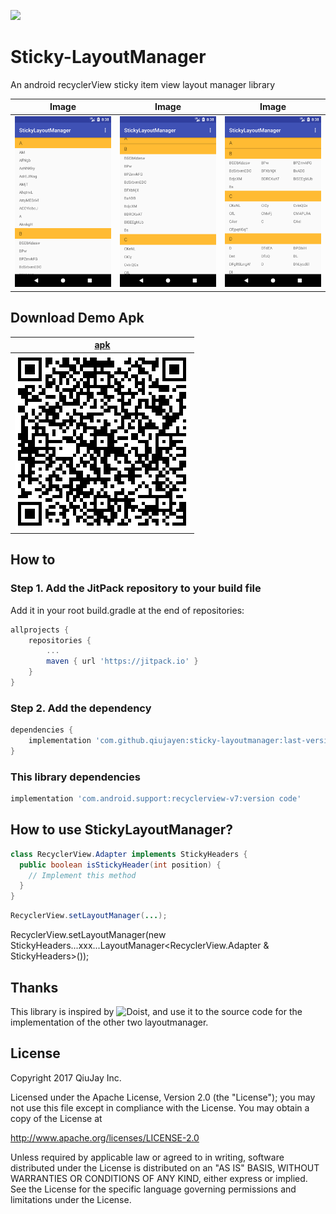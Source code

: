 [![](https://jitpack.io/v/qiujayen/sticky-layoutmanager.svg)](https://jitpack.io/#qiujayen/sticky-layoutmanager)


# Sticky-LayoutManager
An android recyclerView sticky item view layout manager library

|Image|Image|Image|
|:-:|:-:|:-:|
|![](images/Screenshot_1512376684.png)|![](images/Screenshot_1512376696.png)|![](images/Screenshot_1512376704.png)|

## Download Demo Apk
|[apk](apk/app-debug.apk)|
|:-:|
|![](images/apkqrcode.png)|

## How to
### Step 1. Add the JitPack repository to your build file
Add it in your root build.gradle at the end of repositories:
```groovy
allprojects {
	repositories {
		...
		maven { url 'https://jitpack.io' }
	}
}
```

### Step 2. Add the dependency
```groovy
dependencies {
	implementation 'com.github.qiujayen:sticky-layoutmanager:last-version'
}
```
### This library dependencies
```groovy
implementation 'com.android.support:recyclerview-v7:version code'
```

## How to use StickyLayoutManager?
```java
class RecyclerView.Adapter implements StickyHeaders {
  public boolean isStickyHeader(int position) {
    // Implement this method
  }
}
```
```java
RecyclerView.setLayoutManager(...);
```

RecyclerView.setLayoutManager(new StickyHeaders...xxx...LayoutManager<RecyclerView.Adapter & StickyHeaders>());

## Thanks
This library is inspired by ![Doist](https://github.com/Doist/RecyclerViewExtensions/tree/master/StickyHeaders), and use it to the source code for the implementation of the other two layoutmanager.

## License
Copyright 2017 QiuJay Inc.

Licensed under the Apache License, Version 2.0 (the "License");
you may not use this file except in compliance with the License.
You may obtain a copy of the License at

   http://www.apache.org/licenses/LICENSE-2.0

Unless required by applicable law or agreed to in writing, software
distributed under the License is distributed on an "AS IS" BASIS,
WITHOUT WARRANTIES OR CONDITIONS OF ANY KIND, either express or implied.
See the License for the specific language governing permissions and
limitations under the License.
